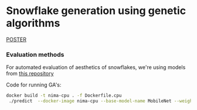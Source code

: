 # Snowflake generation using genetic algorithms

[POSTER](https://miro.com/app/board/uXjVOTqg8wA=/?invite_link_id=363767552565)

### Evaluation methods 

For automated evaluation of aesthetics of snowflakes, we're using models from [this repository](https://github.com/idealo/image-quality-assessment)

Code for running GA's: 

```bash
docker build -t nima-cpu . -f Dockerfile.cpu
 ./predict  --docker-image nima-cpu --base-model-name MobileNet --weights-file $(pwd)/models/MobileNet/weights_mobilenet_aesthetic_0.07.hdf5 
```


